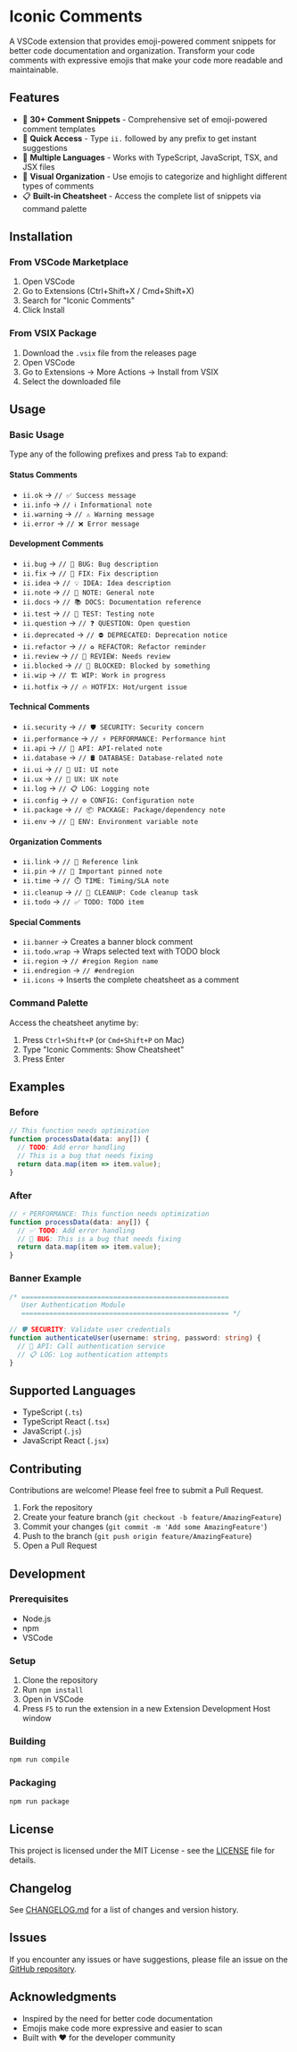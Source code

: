 # Iconic Comments

A VSCode extension that provides emoji-powered comment snippets for better code documentation and organization. Transform your code comments with expressive emojis that make your code more readable and maintainable.

## Features

- 🎯 **30+ Comment Snippets** - Comprehensive set of emoji-powered comment templates
- 🚀 **Quick Access** - Type `ii.` followed by any prefix to get instant suggestions
- 📝 **Multiple Languages** - Works with TypeScript, JavaScript, TSX, and JSX files
- 🎨 **Visual Organization** - Use emojis to categorize and highlight different types of comments
- 📋 **Built-in Cheatsheet** - Access the complete list of snippets via command palette

## Installation

### From VSCode Marketplace
1. Open VSCode
2. Go to Extensions (Ctrl+Shift+X / Cmd+Shift+X)
3. Search for "Iconic Comments"
4. Click Install

### From VSIX Package
1. Download the `.vsix` file from the releases page
2. Open VSCode
3. Go to Extensions → More Actions → Install from VSIX
4. Select the downloaded file

## Usage

### Basic Usage
Type any of the following prefixes and press `Tab` to expand:

#### Status Comments
- `ii.ok` → `// ✅ Success message`
- `ii.info` → `// ℹ️ Informational note`
- `ii.warning` → `// ⚠️ Warning message`
- `ii.error` → `// ❌ Error message`

#### Development Comments
- `ii.bug` → `// 🐞 BUG: Bug description`
- `ii.fix` → `// 🔧 FIX: Fix description`
- `ii.idea` → `// 💡 IDEA: Idea description`
- `ii.note` → `// 📝 NOTE: General note`
- `ii.docs` → `// 📚 DOCS: Documentation reference`
- `ii.test` → `// 🧪 TEST: Testing note`
- `ii.question` → `// ❓ QUESTION: Open question`
- `ii.deprecated` → `// ⛔ DEPRECATED: Deprecation notice`
- `ii.refactor` → `// ♻️ REFACTOR: Refactor reminder`
- `ii.review` → `// 👀 REVIEW: Needs review`
- `ii.blocked` → `// 🚫 BLOCKED: Blocked by something`
- `ii.wip` → `// 🏗️ WIP: Work in progress`
- `ii.hotfix` → `// 🔥 HOTFIX: Hot/urgent issue`

#### Technical Comments
- `ii.security` → `// 🛡️ SECURITY: Security concern`
- `ii.performance` → `// ⚡ PERFORMANCE: Performance hint`
- `ii.api` → `// 🔌 API: API-related note`
- `ii.database` → `// 🛢️ DATABASE: Database-related note`
- `ii.ui` → `// 🎨 UI: UI note`
- `ii.ux` → `// 🧭 UX: UX note`
- `ii.log` → `// 📋 LOG: Logging note`
- `ii.config` → `// ⚙️ CONFIG: Configuration note`
- `ii.package` → `// 📦 PACKAGE: Package/dependency note`
- `ii.env` → `// 🌱 ENV: Environment variable note`

#### Organization Comments
- `ii.link` → `// 🔗 Reference link`
- `ii.pin` → `// 📌 Important pinned note`
- `ii.time` → `// ⏱️ TIME: Timing/SLA note`
- `ii.cleanup` → `// 🧹 CLEANUP: Code cleanup task`
- `ii.todo` → `// ✅ TODO: TODO item`

#### Special Comments
- `ii.banner` → Creates a banner block comment
- `ii.todo.wrap` → Wraps selected text with TODO block
- `ii.region` → `// #region Region name`
- `ii.endregion` → `// #endregion`
- `ii.icons` → Inserts the complete cheatsheet as a comment

### Command Palette
Access the cheatsheet anytime by:
1. Press `Ctrl+Shift+P` (or `Cmd+Shift+P` on Mac)
2. Type "Iconic Comments: Show Cheatsheet"
3. Press Enter

## Examples

### Before
```typescript
// This function needs optimization
function processData(data: any[]) {
  // TODO: Add error handling
  // This is a bug that needs fixing
  return data.map(item => item.value);
}
```

### After
```typescript
// ⚡ PERFORMANCE: This function needs optimization
function processData(data: any[]) {
  // ✅ TODO: Add error handling
  // 🐞 BUG: This is a bug that needs fixing
  return data.map(item => item.value);
}
```

### Banner Example
```typescript
/* ====================================================
   User Authentication Module
   ==================================================== */

// 🛡️ SECURITY: Validate user credentials
function authenticateUser(username: string, password: string) {
  // 🔌 API: Call authentication service
  // 📋 LOG: Log authentication attempts
}
```

## Supported Languages

- TypeScript (`.ts`)
- TypeScript React (`.tsx`)
- JavaScript (`.js`)
- JavaScript React (`.jsx`)

## Contributing

Contributions are welcome! Please feel free to submit a Pull Request.

1. Fork the repository
2. Create your feature branch (`git checkout -b feature/AmazingFeature`)
3. Commit your changes (`git commit -m 'Add some AmazingFeature'`)
4. Push to the branch (`git push origin feature/AmazingFeature`)
5. Open a Pull Request

## Development

### Prerequisites
- Node.js
- npm
- VSCode

### Setup
1. Clone the repository
2. Run `npm install`
3. Open in VSCode
4. Press `F5` to run the extension in a new Extension Development Host window

### Building
```bash
npm run compile
```

### Packaging
```bash
npm run package
```

## License

This project is licensed under the MIT License - see the [LICENSE](LICENSE) file for details.

## Changelog

See [CHANGELOG.md](CHANGELOG.md) for a list of changes and version history.

## Issues

If you encounter any issues or have suggestions, please file an issue on the [GitHub repository](https://github.com/your-username/iconic-comments/issues).

## Acknowledgments

- Inspired by the need for better code documentation
- Emojis make code more expressive and easier to scan
- Built with ❤️ for the developer community
